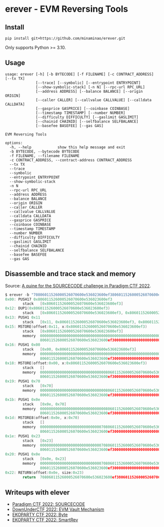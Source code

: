 # erever - EVM Reversing Tools

## Install
```
pip install git+https://github.com/minaminao/erever.git
```

Only supports Python >= 3.10.

## Usage
```
usage: erever [-h] [-b BYTECODE] [-f FILENAME] [-c CONTRACT_ADDRESS] [--tx TX]
              [--trace] [--symbolic] [--entrypoint ENTRYPOINT]
              [--show-symbolic-stack] [-n N] [--rpc-url RPC_URL]
              [--address ADDRESS] [--balance BALANCE] [--origin ORIGIN]
              [--caller CALLER] [--callvalue CALLVALUE] [--calldata CALLDATA]
              [--gasprice GASPRICE] [--coinbase COINBASE]
              [--timestamp TIMESTAMP] [--number NUMBER]
              [--difficulty DIFFICULTY] [--gaslimit GASLIMIT]
              [--chainid CHAINID] [--selfbalance SELFBALANCE]
              [--basefee BASEFEE] [--gas GAS]

EVM Reversing Tools

options:
  -h, --help            show this help message and exit
  -b BYTECODE, --bytecode BYTECODE
  -f FILENAME, --filename FILENAME
  -c CONTRACT_ADDRESS, --contract-address CONTRACT_ADDRESS
  --tx TX
  --trace
  --symbolic
  --entrypoint ENTRYPOINT
  --show-symbolic-stack
  -n N
  --rpc-url RPC_URL
  --address ADDRESS
  --balance BALANCE
  --origin ORIGIN
  --caller CALLER
  --callvalue CALLVALUE
  --calldata CALLDATA
  --gasprice GASPRICE
  --coinbase COINBASE
  --timestamp TIMESTAMP
  --number NUMBER
  --difficulty DIFFICULTY
  --gaslimit GASLIMIT
  --chainid CHAINID
  --selfbalance SELFBALANCE
  --basefee BASEFEE
  --gas GAS
```

## Disassemble and trace stack and memory
Source: [A quine for the SOURCECODE challenge in Paradigm CTF 2022](https://github.com/minaminao/ctf-blockchain/blob/main/src/ParadigmCTF2022/SourceCode/Quine35Bytes.huff).

```c
$ erever -b "70806011526000526070600e536023600ef3806011526000526070600e536023600ef3" --trace
0x00: PUSH17 0x806011526000526070600e536023600ef3
        stack   [0x806011526000526070600e536023600ef3]
0x12: DUP1(0x806011526000526070600e536023600ef3)
        stack   [0x806011526000526070600e536023600ef3, 0x806011526000526070600e536023600ef3]
0x13: PUSH1 0x11
        stack   [0x11, 0x806011526000526070600e536023600ef3, 0x806011526000526070600e536023600ef3]
0x15: MSTORE(offset:0x11, x:0x806011526000526070600e536023600ef3)
        stack   [0x806011526000526070600e536023600ef3]
        memory  0000000000000000000000000000000000000000000000000000000000000000
                806011526000526070600e536023600ef3000000000000000000000000000000
0x16: PUSH1 0x00
        stack   [0x00, 0x806011526000526070600e536023600ef3]
        memory  0000000000000000000000000000000000000000000000000000000000000000
                806011526000526070600e536023600ef3000000000000000000000000000000
0x18: MSTORE(offset:0x00, x:0x806011526000526070600e536023600ef3)
        stack   []
        memory  000000000000000000000000000000806011526000526070600e536023600ef3
                806011526000526070600e536023600ef3000000000000000000000000000000
0x19: PUSH1 0x70
        stack   [0x70]
        memory  000000000000000000000000000000806011526000526070600e536023600ef3
                806011526000526070600e536023600ef3000000000000000000000000000000
0x1b: PUSH1 0x0e
        stack   [0x0e, 0x70]
        memory  000000000000000000000000000000806011526000526070600e536023600ef3
                806011526000526070600e536023600ef3000000000000000000000000000000
0x1d: MSTORE8(offset:0x0e, x:0x70)
        stack   []
        memory  000000000000000000000000000070806011526000526070600e536023600ef3
                806011526000526070600e536023600ef3000000000000000000000000000000
0x1e: PUSH1 0x23
        stack   [0x23]
        memory  000000000000000000000000000070806011526000526070600e536023600ef3
                806011526000526070600e536023600ef3000000000000000000000000000000
0x20: PUSH1 0x0e
        stack   [0x0e, 0x23]
        memory  000000000000000000000000000070806011526000526070600e536023600ef3
                806011526000526070600e536023600ef3000000000000000000000000000000
0x22: RETURN(offset:0x0e, size:0x23)
        return  70806011526000526070600e536023600ef3806011526000526070600e536023600ef3
```

## Writeups with elever
- [Paradigm CTF 2022: SOURCECODE](https://github.com/minaminao/ctf-blockchain/tree/main/src/ParadigmCTF2022#sourcecode)
- [DownUnderCTF 2022: EVM Vault Mechanism](https://github.com/minaminao/ctf-blockchain/tree/main/src/DownUnderCTF2022/EVMVaultMechanism)
- [EKOPARTY CTF 2022: Byte](https://github.com/minaminao/ctf-blockchain/tree/main/src/EkoPartyCTF2022)
- [EKOPARTY CTF 2022: SmartRev](https://github.com/minaminao/ctf-blockchain/tree/main/src/EkoPartyCTF2022)

